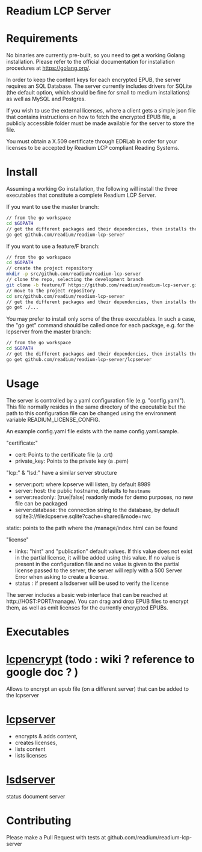 Readium LCP Server
==================

Requirements
============

No binaries are currently pre-built, so you need to get a working Golang installation. Please refer to the official documentation for
installation procedures at https://golang.org/.

In order to keep the content keys for each encrypted EPUB, the server requires an SQL Database. The server currently includes drivers
for SQLite (the default option, which should be fine for small to medium installations) as well as MySQL and Postgres.

If you wish to use the external licenses, where a client gets a simple json file that contains instructions on how to fetch the encrypted EPUB file,
a publicly accessible folder must be made available for the server to store the file.

You must obtain a X.509 certificate through EDRLab in order for your licenses to be accepted by Readium LCP compliant Reading Systems.

Install
=======

Assuming a working Go installation, the following will install the three executables that constitute a complete Readium LCP Server.

If you want to use the master branch:
```sh
// from the go workspace
cd $GOPATH
// get the different packages and their dependencies, then installs the packages
go get github.com/readium/readium-lcp-server
```

If you want to use a feature/F branch:
```sh
// from the go workspace
cd $GOPATH
// create the project repository
mkdir -p src/github.com/readium/readium-lcp-server
// clone the repo, selecting the development branch
git clone -b feature/F https://github.com/readium/readium-lcp-server.git src/github.com/readium/readium-lcp-server
// move to the project repository
cd src/github.com/readium/readium-lcp-server
// get the different packages and their dependencies, then installs the packages (dot / triple dot pattern)
go get ./...
```

You may prefer to install only some of the three executables. 
In such a case, the "go get" command should be called once for each package, e.g. for the lcpserver from the master branch:
```sh
// from the go workspace
cd $GOPATH
// get the different packages and their dependencies, then installs the packages
go get github.com/readium/readium-lcp-server/lcpserver
```

Usage
=====

The server is controlled by a yaml configuration file (e.g. "config.yaml").  
This file normally resides in the same directory of the executable but the path to this configuration file can be changed using the environment variable READIUM_LICENSE_CONFIG. 

An example config.yaml file exists with the name config.yaml.sample.

"certificate:"				
- cert: Points to the certificate file (a .crt)
- private_key: Points to the private key (a .pem)

"lcp:" & "lsd:" have a similar server structure 
- server:port: where lcpserve will listen, by default 8989
- server: host: the public hostname, defaults to `hostname`
- server:readonly: [true|false] readonly mode for demo purposes, no new file can be packaged
- server:database: the connection string to the database, by default sqlite3://file:lcpserve.sqlite?cache=shared&mode=rwc

static: points to the path where the /manage/index.html can be found

"license"
 - links:
	"hint" and "publication" default values.  If this value does not exist in the partial license, it will be added using this value.  If no value is present in the configuration file and no value is given to the partial license passed to the server, the server will reply with a 500 Server Error when asking to create a license.
- status : if present a lsdserver will be used to verify the license


The server includes a basic web interface that can be reached at http\://HOST:PORT/manage/. You can drag and drop EPUB files to encrypt them,
as well as emit licenses for the currently encrypted EPUBs.

Executables
===========

# [lcpencrypt]   (todo : wiki ? reference to google doc ? )

Allows to encrypt an epub file (on a different server) that can be added to the lcpserver 

# [lcpserver]

* encrypts & adds content, 
* creates licenses, 
* lists content 
* lists licenses

# [lsdserver]

status document server

Contributing
============
Please make a Pull Request with tests at github.com/readium/readium-lcp-server


[lcpencrypt]:<https://github.com/readium/readium-lcp-server/wiki>
[lcpserver]:<https://github.com/readium/readium-lcp-server/wiki>
[lsdserver]:<https://github.com/readium/readium-lcp-server/wiki>
